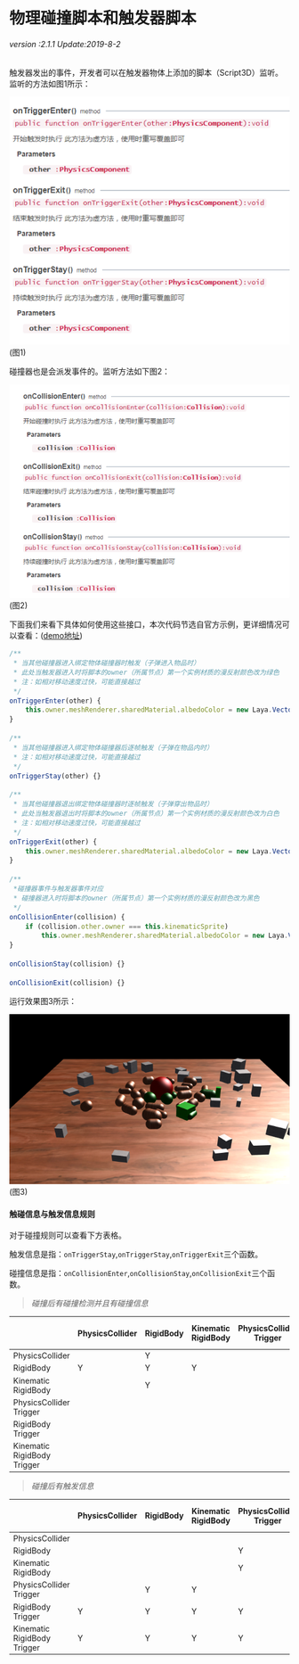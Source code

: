 # 物理碰撞脚本和触发器脚本

###### *version :2.1.1   Update:2019-8-2*

触发器发出的事件，开发者可以在触发器物体上添加的脚本（Script3D）监听。监听的方法如图1所示：

![](img/1.png)<br>(图1)

碰撞器也是会派发事件的。监听方法如下图2：

![](img/2.png)<br>(图2)

下面我们来看下具体如何使用这些接口，本次代码节选自官方示例，更详细情况可以查看：([demo地址](https://layaair.ldc.layabox.com/demo2/?language=ch&category=3d&group=Physics3D&name=PhysicsWorld_TriggerAndCollisionEvent))

```javascript
/**
 * 当其他碰撞器进入绑定物体碰撞器时触发（子弹进入物品时）
 * 此处当触发器进入时将脚本的owner（所属节点）第一个实例材质的漫反射颜色改为绿色
 * 注：如相对移动速度过快，可能直接越过
 */
onTriggerEnter(other) {
	this.owner.meshRenderer.sharedMaterial.albedoColor = new Laya.Vector4(0.0, 1.0, 0.0, 1.0);
}

/**
 * 当其他碰撞器进入绑定物体碰撞器后逐帧触发（子弹在物品内时）
 * 注：如相对移动速度过快，可能直接越过
 */	
onTriggerStay(other) {}

/**
 * 当其他碰撞器退出绑定物体碰撞器时逐帧触发（子弹穿出物品时）
 * 此处当触发器退出时将脚本的owner（所属节点）第一个实例材质的漫反射颜色改为白色
 * 注：如相对移动速度过快，可能直接越过
 */	
onTriggerExit(other) {
	this.owner.meshRenderer.sharedMaterial.albedoColor = new Laya.Vector4(1.0, 1.0, 1.0, 1.0);
}

/**
 *碰撞器事件与触发器事件对应
 * 碰撞器进入时将脚本的owner（所属节点）第一个实例材质的漫反射颜色改为黑色
 */
onCollisionEnter(collision) {
	if (collision.other.owner === this.kinematicSprite)
		this.owner.meshRenderer.sharedMaterial.albedoColor = new Laya.Vector4(0.0, 0.0, 0.0, 1.0);
}
	
onCollisionStay(collision) {}
	
onCollisionExit(collision) {}

```

运行效果图3所示：

![](img/3.png)<br>(图3)



#### 触碰信息与触发信息规则

对于碰撞规则可以查看下方表格。

触发信息是指：`onTriggerStay`,`onTriggerStay`,`onTriggerExit`三个函数。

碰撞信息是指：`onCollisionEnter`,`onCollisionStay`,`onCollisionExit`三个函数。

> *碰撞后有碰撞检测并且有碰撞信息*

|                             | PhysicsCollider | RigidBody | Kinematic RigidBody | PhysicsCollider Trigger | RigidBody Trigger | Kinematic RigidBody Trigger |
| --------------------------- | --------------- | --------- | ------------------- | ----------------------- | ----------------- | --------------------------- |
| PhysicsCollider             |                 | Y         |                     |                         |                   |                             |
| RigidBody                   | Y               | Y         | Y                   |                         |                   |                             |
| Kinematic RigidBody         |                 | Y         |                     |                         |                   |                             |
| PhysicsCollider Trigger     |                 |           |                     |                         |                   |                             |
| RigidBody Trigger           |                 |           |                     |                         |                   |                             |
| Kinematic RigidBody Trigger |                 |           |                     |                         |                   |                             |

> *碰撞后有触发信息*

|                             | PhysicsCollider | RigidBody | Kinematic RigidBody | PhysicsCollider Trigger | RigidBody Trigger | Kinematic RigidBody Trigger |
| --------------------------- | --------------- | --------- | ------------------- | ----------------------- | ----------------- | --------------------------- |
| PhysicsCollider             |                 |           |                     |                         | Y                 | Y                           |
| RigidBody                   |                 |           |                     | Y                       | Y                 | Y                           |
| Kinematic RigidBody         |                 |           |                     | Y                       | Y                 | Y                           |
| PhysicsCollider Trigger     |                 | Y         | Y                   |                         | Y                 | Y                           |
| RigidBody Trigger           | Y               | Y         | Y                   | Y                       | Y                 | Y                           |
| Kinematic RigidBody Trigger | Y               | Y         | Y                   | Y                       | Y                 | Y                           |

